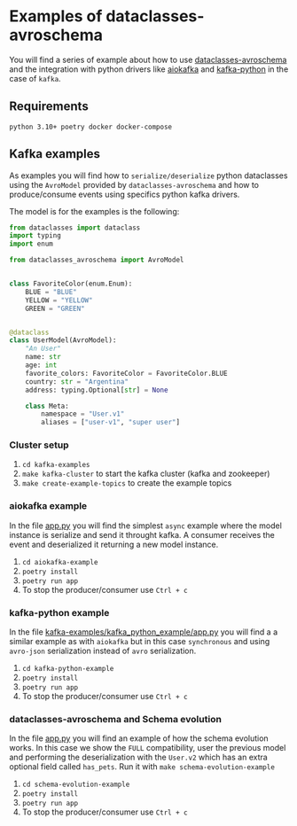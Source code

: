 # Examples of dataclasses-avroschema

You will find a series of example about how to use [dataclasses-avroschema](https://github.com/marcosschroh/dataclasses-avroschema) and the integration with python drivers like [aiokafka](https://github.com/aio-libs/aiokafka) and [kafka-python](https://github.com/dpkp/kafka-python) in the case of `kafka`.

## Requirements

`python 3.10+ poetry docker docker-compose`

## Kafka examples

As examples you will find how to `serialize/deserialize` python dataclasses using the `AvroModel` provided by `dataclasses-avroschema` and how to produce/consume events using specifics python kafka drivers.

The model is for the examples is the following:

```python
from dataclasses import dataclass
import typing
import enum

from dataclasses_avroschema import AvroModel


class FavoriteColor(enum.Enum):
    BLUE = "BLUE"
    YELLOW = "YELLOW"
    GREEN = "GREEN"


@dataclass
class UserModel(AvroModel):
    "An User"
    name: str
    age: int
    favorite_colors: FavoriteColor = FavoriteColor.BLUE
    country: str = "Argentina"
    address: typing.Optional[str] = None

    class Meta:
        namespace = "User.v1"
        aliases = ["user-v1", "super user"]
```

### Cluster setup

1. `cd kafka-examples`
1. `make kafka-cluster` to start the kafka cluster (kafka and zookeeper)
1. `make create-example-topics` to create the example topics

### aiokafka example

In the file [app.py](https://github.com/marcosschroh/dataclasses-avroschema/blob/master/examples/kafka-examples/aiokafka-example/aiokafka_example/app.py) you will find the simplest `async` example where the model instance is serialize and send it throught kafka. A consumer receives the event and deserialized it returning a new model instance.

1. `cd aiokafka-example`
1. `poetry install`
1. `poetry run app`
1. To stop the producer/consumer use `Ctrl + c`

### kafka-python example

In the file [kafka-examples/kafka_python_example/app.py](https://github.com/marcosschroh/dataclasses-avroschema/blob/master/examples/kafka-examples/kafka-python-example/kafka_python_example/app.py) you will find a a similar example as with `aiokafka` but in this case `synchronous` and using `avro-json` serialization instead of `avro` serialization.

1. `cd kafka-python-example`
1. `poetry install`
1. `poetry run app`
1. To stop the producer/consumer use `Ctrl + c`

### dataclasses-avroschema and Schema evolution

In the file [app.py](https://github.com/marcosschroh/dataclasses-avroschema/blob/master/examples/kafka-examples/schema-evolution-example/schema_evolution_example/app.py) you will find an example of how the schema evolution works. In this case we show the `FULL` compatibility, user the previous model and performing the deserialization with the `User.v2` which has an extra optional field called `has_pets`. Run it with `make schema-evolution-example`

1. `cd schema-evolution-example`
1. `poetry install`
1. `poetry run app`
1. To stop the producer/consumer use `Ctrl + c`
